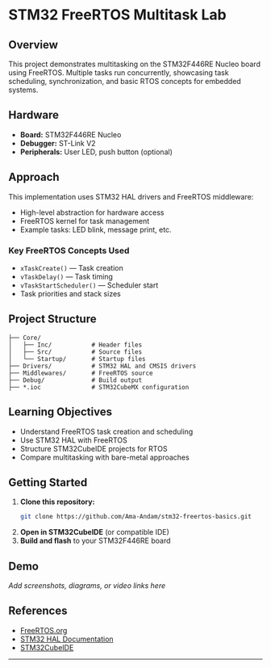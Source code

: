 
# STM32 FreeRTOS Multitask Lab

## Overview
This project demonstrates multitasking on the STM32F446RE Nucleo board using FreeRTOS. Multiple tasks run concurrently, showcasing task scheduling, synchronization, and basic RTOS concepts for embedded systems.

## Hardware
- **Board:** STM32F446RE Nucleo
- **Debugger:** ST-Link V2
- **Peripherals:** User LED, push button (optional)

## Approach
This implementation uses STM32 HAL drivers and FreeRTOS middleware:
- High-level abstraction for hardware access
- FreeRTOS kernel for task management
- Example tasks: LED blink, message print, etc.

### Key FreeRTOS Concepts Used
- `xTaskCreate()` — Task creation
- `vTaskDelay()` — Task timing
- `vTaskStartScheduler()` — Scheduler start
- Task priorities and stack sizes

## Project Structure
```
├── Core/
│   ├── Inc/           # Header files
│   ├── Src/           # Source files
│   └── Startup/       # Startup files
├── Drivers/           # STM32 HAL and CMSIS drivers
├── Middlewares/       # FreeRTOS source
├── Debug/             # Build output
├── *.ioc              # STM32CubeMX configuration
```

## Learning Objectives
- Understand FreeRTOS task creation and scheduling
- Use STM32 HAL with FreeRTOS
- Structure STM32CubeIDE projects for RTOS
- Compare multitasking with bare-metal approaches

## Getting Started
1. **Clone this repository:**
   ```sh
   git clone https://github.com/Ama-Andam/stm32-freertos-basics.git
   ```
2. **Open in STM32CubeIDE** (or compatible IDE)
3. **Build and flash** to your STM32F446RE board

## Demo
*Add screenshots, diagrams, or video links here*

## References
- [FreeRTOS.org](https://www.freertos.org/)
- [STM32 HAL Documentation](https://www.st.com/en/embedded-software/stm32cube-mcu-package.html)
- [STM32CubeIDE](https://www.st.com/en/development-tools/stm32cubeide.html)

---
